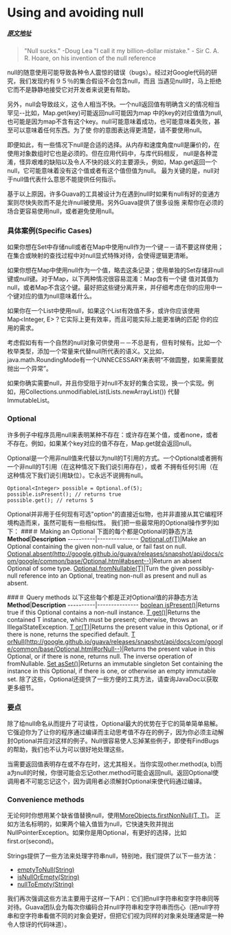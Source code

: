 # Using and avoiding null
##### [原文地址](https://github.com/google/guava/wiki/UsingAndAvoidingNullExplained)
> "Null sucks." -Doug Lea
> "I call it my billion-dollar mistake." - Sir C. A. R. Hoare, on his invention of the null reference

null的随意使用可能导致各种令人震惊的错误（bugs）。经过对Google代码的研究，我们发现约有９５％的集合假设不会包含null，而且
当遇见null时，马上拒绝它而不是静静地接受它对开发者来说更有帮助。

另外，null会导致歧义，这令人相当不快。一个null返回值有明确含义的情况相当罕见--比如，Map.get(key)可能返回null可能因为map
中的key的对应值值为null,也可能是因为map不含有这个key。null可能意味着成功，也可能意味着失败，甚至可以意味着任何东西。为了使
你的意图表达得更清楚，请不要使用null。

即便如此，有一些情况下null是合适的选择。从内存和速度角度null是廉价的，在使用对象数组时它也是必须的。但在应用代码中，与库代码相反，
null是各种混淆，怪异艰难的缺陷以及令人不快的歧义的主要源头，例如，Map.get返回一个null，它可能意味着没有这个值或者有这个值但值为null。
最为关键的是，null对于null值代表什么意思不能提供任何指示。

基于以上原因，许多Guava的工具被设计为在遇到null时如果有null有好的变通方案则尽快失败而不是允许null被使用。另外Guava提供了很多设施
来帮你在必须的场合更容易使用null，或者避免使用null。

### 具体案例(Specific Cases)
如果你想在Set中存储null或者在Map中使用null作为一个键－－请不要这样使用；在集合或映射的查找过程中对null显式特殊对待，会使得逻辑更清晰。

如果你想在Map中使用null作为一个值，略去这条记录；使用单独的Set存储非null键或null键。对于Map，以下两种情况很容易混淆：Map含有一个键
值对其值为null，或者Map不含这个键。最好把这些键分离开来，并仔细考虑在你的应用中一个键对应的值为null意味着什么。

如果你在一个List中使用null，如果这个List有效值不多，或许你应该使用Map<Integer, E>？它实际上更有效率，而且可能实际上能更准确的匹配
你的应用的需求。

考虑假如有有一个自然的null对象可供使用－－不总是有，但有时候有。比如一个枚举类型，添加一个常量来代替null所代表的语义。又比如，java.math.RoundingMode有一个UNNECESSARY来表明“不做圆整，如果需要就抛出一个异常”。

如果你确实需要null，并且你受阻于对null不友好的集合实现，换一个实现。例如，用Collections.unmodifiableList(Lists.newArrayList())
代替ImmutableList。

### Optional
许多例子中程序员用null来表明某种不存在：或许存在某个值，或者none，或者不存在。例如，如果某个key对应的值不存在，Map.get就会返回null。

Optional<T>是一个用非null值来代替以为null的T引用的方式。一个Optional或者拥有一个非null的T引用（在这种情况下我们说引用存在），或者
不拥有任何引用（在这种情况下我们说引用缺位）。它永远不说拥有null。
```
Optional<Integer> possible = Optional.of(5);
possible.isPresent(); // returns true
possible.get(); // returns 5
```

Optional并非用于任何现有可选"option"的直接近似物，也并非直接从其它编程环境构造而来，虽然可能有一些相似性。
我们把一些最常用的Optional操作罗列如下：
###＃ Making an Optional
下面的每个都是Optional的静态方法
**Method**|**Description**
----------|---------------
[Optional.of(T)](http://google.github.io/guava/releases/snapshot/api/docs/com/google/common/base/Optional.html#of-T-)|Make an Optional containing the given non-null value, or fail fast on null.
[Optional.absent(http://google.github.io/guava/releases/snapshot/api/docs/com/google/common/base/Optional.html#absent--)]()|Return an absent Optional of some type.
[Optional.fromNullable(T)](http://google.github.io/guava/releases/snapshot/api/docs/com/google/common/base/Optional.html#fromNullable-T-)|Turn the given possibly-null reference into an Optional, treating non-null as present and null as absent.

###＃ Query methods
以下这些每个都是正对Optional<T>值的非静态方法
**Method**|**Description**
----------|---------------
[boolean isPresent()](http://google.github.io/guava/releases/snapshot/api/docs/com/google/common/base/Optional.html#isPresent--)|Returns true if this Optional contains a non-null instance.
[T get()](http://google.github.io/guava/releases/snapshot/api/docs/com/google/common/base/Optional.html#get--)|Returns the contained T instance, which must be present; otherwise, throws an IllegalStateException.
[T or(T)](http://google.github.io/guava/releases/snapshot/api/docs/com/google/common/base/Optional.html#or-T-)|Returns the present value in this Optional, or if there is none, returns the specified default.
[T orNull(http://google.github.io/guava/releases/snapshot/api/docs/com/google/common/base/Optional.html#orNull--)]()|Returns the present value in this Optional, or if there is none, returns null. The inverse operation of fromNullable.
[Set<T> asSet()](http://google.github.io/guava/releases/snapshot/api/docs/com/google/common/base/Optional.html#asSet--)|Returns an immutable singleton Set containing the instance in this Optional, if there is one, or otherwise an empty immutable set.
除了这些，Optional还提供了一些方便的工具方法，请查询JavaDoc以获取更多细节。

### 要点
除了给null命名从而提升了可读性，Optional最大的优势在于它的简单简单易解。它强迫你为了让你的程序通过编译而主动思考值不存在的例子，因为你必须主动解封Optional并应对这样的例子。Null很容易使人忘掉某些例子，即使有FindBugs的帮助，我们也不认为可以很好地处理这些。

当需要返回值表明存在或不存在时，这尤其相关。当你实现other.method(a, b)而a为null的时候，你很可能会忘记other.method可能会返回null。返回Optional使调用者不可能忘记这个，因为调用者必须解封Optional来使代码通过编译。

### Convenience methods
无论何时你想用某个缺省值替换null，使用[MoreObjects.firstNonNull(T, T)](http://google.github.io/guava/releases/snapshot/api/docs/com/google/common/base/MoreObjects.html#firstNonNull-T-T-)。
正如方法名标明的，如果两个输入值皆为null，它快速失败并抛出NullPointerException。如果你是用Optional，有更好的选择，比如first.or(second)。

Strings提供了一些方法来处理字符串null，特别地，我们提供了以下一些方法：
- [emptyToNull(String)](http://google.github.io/guava/releases/snapshot/api/docs/com/google/common/base/Strings.html#emptyToNull-java.lang.String-)
- [isNullOrEmpty(String)](http://google.github.io/guava/releases/snapshot/api/docs/com/google/common/base/Strings.html#isNullOrEmpty-java.lang.String-)
- [nullToEmpty(String)](http://google.github.io/guava/releases/snapshot/api/docs/com/google/common/base/Strings.html#nullToEmpty-java.lang.String-)
  
我们再次强调这些方法主要用于这样一下API：它们把null字符串和空字符串同等对待。Guava团队会为每次你编码合并null字符串和空字符串而伤心（把null字符串和空字符串看做不同的对象会更好，但把它们视为同样的对象来处理通常是一种令人惊讶的代码味道）。